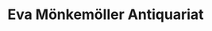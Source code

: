 ---
title: "Eva Mönkemöller Antiquariat"
url: /bielefeld/eva-moenkemoeller-antiquariat/
shop: Bücher
---
